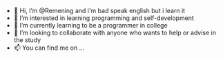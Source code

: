 - 👋 Hi, I’m @Remening and i'm bad speak english but i learn it
- 👀 I’m interested in learning programming and self-development
- 🌱 I’m currently learning to be a programmer in college
- 💞️ I’m looking to collaborate with anyone who wants to help or advise in the study
- 📫 You can find me on ...

<!---
Remening/Remening is a ✨ special ✨ repository because its `README.md` (this file) appears on your GitHub profile.
You can click the Preview link to take a look at your changes.
--->
